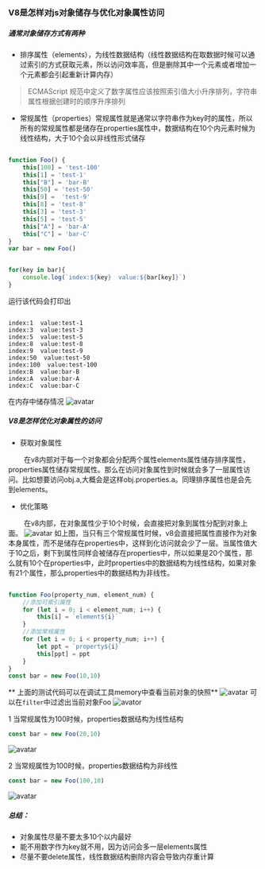 ### V8是怎样对js对象储存与优化对象属性访问
##### 通常对象储存方式有两种
- 排序属性（elements），为线性数据结构（线性数据结构在取数据时候可以通过索引的方式获取元素，所以访问效率高，但是删除其中一个元素或者增加一个元素都会引起重新计算内存）
> ECMAScript 规范中定义了数字属性应该按照索引值大小升序排列，字符串属性根据创建时的顺序升序排列
- 常规属性（properties）常规属性就是通常以字符串作为key时的属性，所以所有的常规属性都是储存在properties属性中，数据结构在10个内元素时候为线性结构，大于10个会以非线性形式储存
```javascript

function Foo() {
    this[100] = 'test-100'
    this[1] = 'test-1'
    this["B"] = 'bar-B'
    this[50] = 'test-50'
    this[9] =  'test-9'
    this[8] = 'test-8'
    this[3] = 'test-3'
    this[5] = 'test-5'
    this["A"] = 'bar-A'
    this["C"] = 'bar-C'
}
var bar = new Foo()


for(key in bar){
    console.log(`index:${key}  value:${bar[key]}`)
}
```
运行该代码会打印出
```javascrpit

index:1  value:test-1
index:3  value:test-3
index:5  value:test-5
index:8  value:test-8
index:9  value:test-9
index:50  value:test-50
index:100  value:test-100
index:B  value:bar-B
index:A  value:bar-A
index:C  value:bar-C
```
在内存中储存情况
![avatar](https://static001.geekbang.org/resource/image/af/75/af2654db3d3a2e0b9a9eaa25e862cc75.jpg)

##### V8是怎样优化对象属性的访问
- 获取对象属性

&nbsp;&nbsp;&nbsp;&nbsp;&nbsp;&nbsp;&nbsp; 在v8内部对于每一个对象都会分配两个属性elements属性储存排序属性，properties属性储存常规属性。那么在访问对象属性到时候就会多了一层属性访问。比如想要访问obj.a,大概会是这样obj.properties.a。同理排序属性也是会先到elements。

- 优化策略

&nbsp;&nbsp;&nbsp;&nbsp;&nbsp;&nbsp;&nbsp; 在v8内部，在对象属性少于10个时候，会直接把对象到属性分配到对象上面。
![avatar](https://static001.geekbang.org/resource/image/f1/3e/f12b4c6f6e631ce51d5b4f288dbfb13e.jpg)
如上图，当只有三个常规属性时候，v8会直接把属性直接作为对象本身属性，而不是储存在properties中，这样到化访问就会少了一层。当属性值大于10之后，剩下到属性同样会被储存在properties中，所以如果是20个属性，那么就有10个在properties中，此时properties中的数据结构为线性结构，如果对象有21个属性，那么properties中的数据结构为非线性。
```javascript

function Foo(property_num, element_num) {
    //添加可索引属性
    for (let i = 0; i < element_num; i++) {
        this[i] = `element${i}`
    }
    //添加常规属性
    for (let i = 0; i < property_num; i++) {
        let ppt = `property${i}`
        this[ppt] = ppt
    }
}
const bar = new Foo(10,10)
```
** 上面的测试代码可以在调试工具memory中查看当前对象的快照**
![avatar](https://static001.geekbang.org/resource/image/d2/d3/d2a123d127a2895d9f0d09be61cc55d3.png)
可以在`filter`中过滤出当前对象Foo
![avator](https://static001.geekbang.org/resource/image/2b/89/2b4ee447d061f72026ca38d6dfc25389.png)

1 当常规属性为100时候，properties数据结构为线性结构
```javascript
const bar = new Foo(20,10)
```
![avatar](https://static001.geekbang.org/resource/image/49/86/49c1f8e735e5b7772f3d54fb53eae386.png)

2 当常规属性为100时候，properties数据结构为非线性
```javascript
const bar = new Foo(100,10)
```
![avatar](https://static001.geekbang.org/resource/image/da/69/dab6d6e2291117781e4294f27113d469.png)

##### 总结：
- 对象属性尽量不要太多10个以内最好
- 能不用数字作为key就不用，因为访问会多一层elements属性
- 尽量不要delete属性，线性数据结构删除内容会导致内存重计算